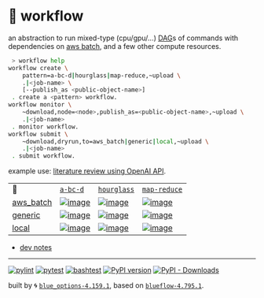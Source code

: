 # 📜 workflow

an abstraction to run mixed-type (cpu/gpu/...) [DAG](https://networkx.org/documentation/stable/reference/classes/digraph.html)s of commands with dependencies on [aws batch](https://aws.amazon.com/batch/), and a few other compute resources.

```bash
 > workflow help
workflow create \
	pattern=a-bc-d|hourglass|map-reduce,~upload \
	.|<job-name> \
	[--publish_as <public-object-name>]
 . create a <pattern> workflow.
workflow monitor \
	~download,node=<node>,publish_as=<public-object-name>,~upload \
	.|<job-name>
 . monitor workflow.
workflow submit \
	~download,dryrun,to=aws_batch|generic|local,~upload \
	.|<job-name>
 . submit workflow.
```

example use: [literature review using OpenAI API](https://github.com/kamangir/openai-commands/tree/main/openai_commands/literature_review).

|   |   |   |   |
| --- | --- | --- | --- |
| 📜 | [`a-bc-d`](./patterns/a-bc-d.dot) | [`hourglass`](./patterns/hourglass.dot) | [`map-reduce`](./patterns/map-reduce.dot) |
| [aws_batch](./runners/aws_batch.py) | [![image](https://kamangir-public.s3.ca-central-1.amazonaws.com/aws_batch-a-bc-d/workflow.gif?raw=true&random=a85rU2UFaZylQ4sC)](https://kamangir-public.s3.ca-central-1.amazonaws.com/aws_batch-a-bc-d/workflow.gif?raw=true&random=a85rU2UFaZylQ4sC) | [![image](https://kamangir-public.s3.ca-central-1.amazonaws.com/aws_batch-hourglass/workflow.gif?raw=true&random=oul4C1FHJCR53JA3)](https://kamangir-public.s3.ca-central-1.amazonaws.com/aws_batch-hourglass/workflow.gif?raw=true&random=oul4C1FHJCR53JA3) | [![image](https://kamangir-public.s3.ca-central-1.amazonaws.com/aws_batch-map-reduce/workflow.gif?raw=true&random=va94zZ60uZ2U7nH8)](https://kamangir-public.s3.ca-central-1.amazonaws.com/aws_batch-map-reduce/workflow.gif?raw=true&random=va94zZ60uZ2U7nH8) |
| [generic](./runners/generic.py) | [![image](https://kamangir-public.s3.ca-central-1.amazonaws.com/generic-a-bc-d/workflow.gif?raw=true&random=stEinhvJTiqCPuBS)](https://kamangir-public.s3.ca-central-1.amazonaws.com/generic-a-bc-d/workflow.gif?raw=true&random=stEinhvJTiqCPuBS) | [![image](https://kamangir-public.s3.ca-central-1.amazonaws.com/generic-hourglass/workflow.gif?raw=true&random=Tcbi8LOpjVJ6zggf)](https://kamangir-public.s3.ca-central-1.amazonaws.com/generic-hourglass/workflow.gif?raw=true&random=Tcbi8LOpjVJ6zggf) | [![image](https://kamangir-public.s3.ca-central-1.amazonaws.com/generic-map-reduce/workflow.gif?raw=true&random=HIFZCBUuIzlQUYEF)](https://kamangir-public.s3.ca-central-1.amazonaws.com/generic-map-reduce/workflow.gif?raw=true&random=HIFZCBUuIzlQUYEF) |
| [local](./runners/local.py) | [![image](https://kamangir-public.s3.ca-central-1.amazonaws.com/local-a-bc-d/workflow.gif?raw=true&random=wOPXOzZdIsxlR4uV)](https://kamangir-public.s3.ca-central-1.amazonaws.com/local-a-bc-d/workflow.gif?raw=true&random=wOPXOzZdIsxlR4uV) | [![image](https://kamangir-public.s3.ca-central-1.amazonaws.com/local-hourglass/workflow.gif?raw=true&random=VVXUnFdMsvG0Piru)](https://kamangir-public.s3.ca-central-1.amazonaws.com/local-hourglass/workflow.gif?raw=true&random=VVXUnFdMsvG0Piru) | [![image](https://kamangir-public.s3.ca-central-1.amazonaws.com/local-map-reduce/workflow.gif?raw=true&random=sau0U0AmId8tlCrM)](https://kamangir-public.s3.ca-central-1.amazonaws.com/local-map-reduce/workflow.gif?raw=true&random=sau0U0AmId8tlCrM) |

- [dev notes](https://arash-kamangir.medium.com/%EF%B8%8F-openai-experiments-54-e49117dc69ef)

---


[![pylint](https://github.com/kamangir/notebooks-and-scripts/actions/workflows/pylint.yml/badge.svg)](https://github.com/kamangir/notebooks-and-scripts/actions/workflows/pylint.yml) [![pytest](https://github.com/kamangir/notebooks-and-scripts/actions/workflows/pytest.yml/badge.svg)](https://github.com/kamangir/notebooks-and-scripts/actions/workflows/pytest.yml) [![bashtest](https://github.com/kamangir/notebooks-and-scripts/actions/workflows/bashtest.yml/badge.svg)](https://github.com/kamangir/notebooks-and-scripts/actions/workflows/bashtest.yml) [![PyPI version](https://img.shields.io/pypi/v/notebooks-and-scripts.svg)](https://pypi.org/project/notebooks-and-scripts/) [![PyPI - Downloads](https://img.shields.io/pypi/dd/notebooks-and-scripts)](https://pypistats.org/packages/notebooks-and-scripts)

built by 🌀 [`blue_options-4.159.1`](https://github.com/kamangir/awesome-bash-cli), based on [`blueflow-4.795.1`](https://github.com/kamangir/notebooks-and-scripts).
